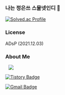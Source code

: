 
### 나는 정은쓰 스물넷인디 👋

[![Solved.ac Profile](http://mazassumnida.wtf/api/generate_badge?boj=charzim)](https://solved.ac/charzim)

</p>

### License
ADsP (2021.12.03)

### About Me
<a href="https://www.instagram.com/wydeoddl/">
    <img 
        src="http://img.shields.io/badge/-Instagram-dd2a7b?style=flat&logo=Instagram&logoColor=white&link=https://www.instagram.com/wydeoddl/"
        style="height : auto; margin-left : 10px; margin-right : 10px;"/>
</a>

[![Tistory Badge](https://img.shields.io/badge/-Tistory-orange?style=flat-square&link=https://https://salryujutme.tistory.com//)](https://https://salryujutme.tistory.com//)

[![Gmail Badge](https://img.shields.io/badge/Gmail-d14836?style=flat-square&logo=Gmail&logoColor=white&link=mailto:charzim0611@glikelion.org)](mailto:charzim0611@glikelion.org)
